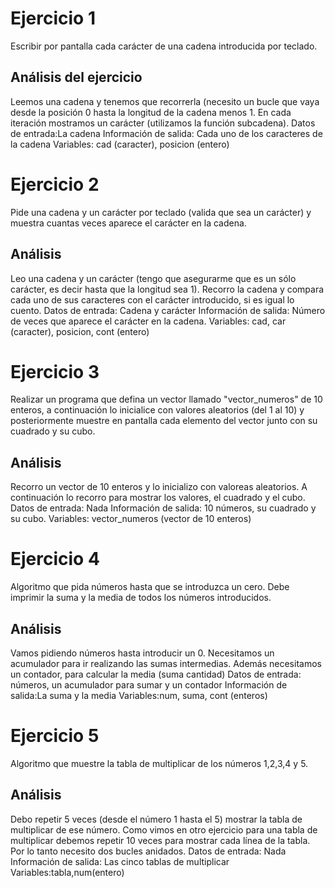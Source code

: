 # Ejercicio 1

Escribir por pantalla cada carácter de una cadena introducida por teclado.

## Análisis del ejercicio

Leemos una cadena y tenemos que recorrerla (necesito un bucle que vaya desde la
posición 0 hasta la longitud de la cadena menos 1. En cada iteración mostramos
un carácter (utilizamos la función subcadena).
Datos de entrada:La cadena
Información de salida: Cada uno de los caracteres de la cadena
Variables: cad (caracter), posicion (entero)

# Ejercicio 2

Pide una cadena y un carácter por teclado (valida que sea un carácter)
y muestra cuantas veces aparece el carácter en la cadena.

## Análisis

Leo una cadena y un carácter (tengo que asegurarme que es un sólo carácter,
es decir hasta que la longitud sea 1). Recorro la cadena y compara cada uno de
sus caracteres con el carácter introducido, si es igual lo cuento.
Datos de entrada: Cadena y carácter
Información de salida: Número de veces que aparece el carácter en la cadena.
Variables: cad, car (caracter), posicion, cont (entero)

# Ejercicio 3

Realizar un programa que defina un vector llamado "vector_numeros" de 10 enteros,
a continuación lo inicialice con valores aleatorios (del 1 al 10)
y posteriormente muestre en pantalla cada elemento del vector junto con
su cuadrado y su cubo.

## Análisis

Recorro un vector de 10 enteros y lo inicializo con valoreas aleatorios.
A continuación lo recorro para mostrar los valores, el cuadrado y el cubo.
Datos de entrada: Nada
Información de salida: 10 números, su cuadrado y su cubo.
Variables: vector_numeros (vector de 10 enteros)

# Ejercicio 4

Algoritmo que pida números hasta que se introduzca un cero. Debe imprimir la suma
y la media de todos los números introducidos.

## Análisis

Vamos pidiendo números hasta introducir un 0.
Necesitamos un acumulador para ir realizando las sumas intermedias.
Además necesitamos un contador, para calcular la media (suma cantidad)
Datos de entrada: números, un acumulador para sumar y un contador
Información de salida:La suma y la media
Variables:num, suma, cont (enteros)

# Ejercicio 5

Algoritmo que muestre la tabla de multiplicar de los números 1,2,3,4 y 5.

## Análisis

Debo repetir 5 veces (desde el número 1 hasta el 5) mostrar
la tabla de multiplicar de ese número.
Como vimos en otro ejercicio para una tabla de multiplicar debemos repetir
10 veces para mostrar cada línea de la tabla.
Por lo tanto necesito dos bucles anidados.
Datos de entrada: Nada
Información de salida: Las cinco tablas de multiplicar
Variables:tabla,num(entero)
